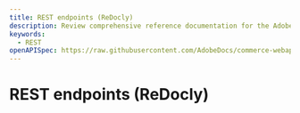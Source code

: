 ```yaml
---
title: REST endpoints (ReDocly)
description: Review comprehensive reference documentation for the Adobe Commerce and Magento Open Source REST API schema.
keywords:
  - REST
openAPISpec: https://raw.githubusercontent.com/AdobeDocs/commerce-webapi/main/src/openapi/.redocly.yaml
--- 
```


# REST endpoints (ReDocly)
